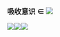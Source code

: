 ### 吸收意识 ∈ ![](http://latex.codecogs.com/gif.latex?\{E=mc^2})

<img src="http://yuml.me/diagram/scruffy/class/[精读]"><img src="http://yuml.me/diagram/scruffy/class/[通读]"><img src="http://yuml.me/diagram/scruffy/class/[跳读]">


